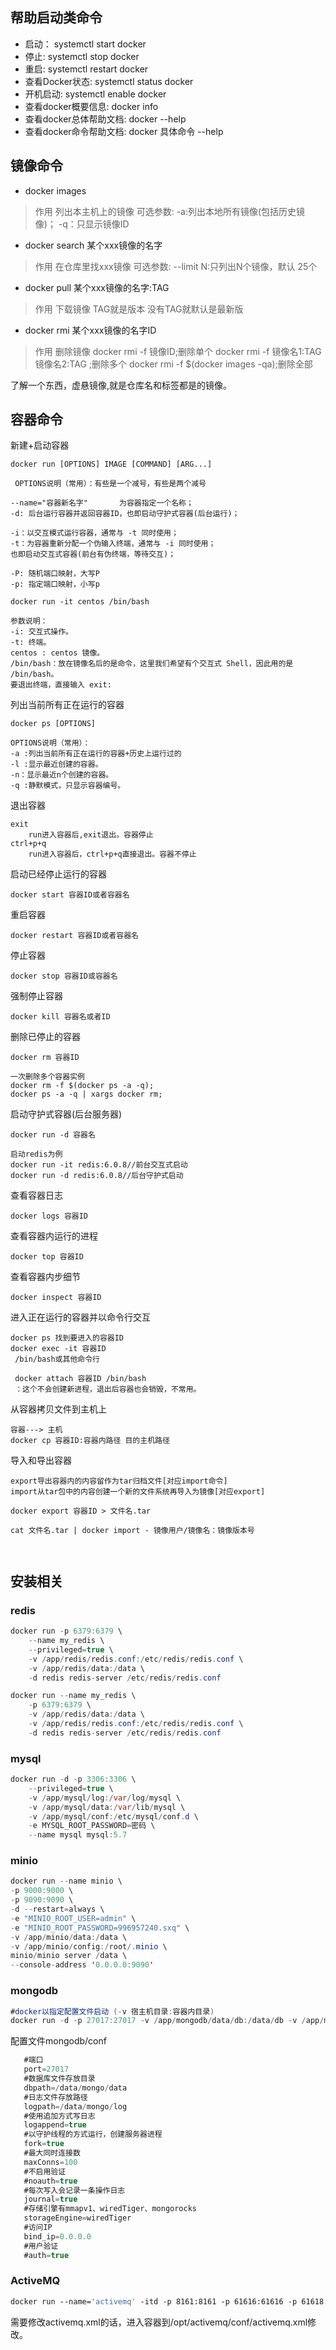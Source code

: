 ## 帮助启动类命令
- 启动： systemctl start docker
- 停止:  systemctl stop docker
- 重启:  systemctl restart docker
- 查看Docker状态: systemctl status docker
- 开机启动: systemctl enable docker
- 查看docker概要信息: docker info
- 查看docker总体帮助文档: docker --help
- 查看docker命令帮助文档: docker 具体命令 --help

## 镜像命令
- docker images
> 作用 列出本主机上的镜像 
可选参数: 
-a:列出本地所有镜像(包括历史镜像)；
-q：只显示镜像ID

- docker search 某个xxx镜像的名字
> 作用 在仓库里找xxx镜像
可选参数:
--limit N:只列出N个镜像，默认
25个

- docker pull 某个xxx镜像的名字:TAG
> 作用 下载镜像
TAG就是版本
没有TAG就默认是最新版

- docker rmi 某个xxx镜像的名字ID
> 作用 删除镜像
docker rmi -f 镜像ID;删除单个
docker rmi -f 镜像名1:TAG 镜像名2:TAG ;删除多个
docker rmi -f $(docker images -qa);删除全部

了解一个东西，虚悬镜像,就是仓库名和标签都是<none>的镜像。


## 容器命令
新建+启动容器
```
docker run [OPTIONS] IMAGE [COMMAND] [ARG...]

 OPTIONS说明（常用）：有些是一个减号，有些是两个减号
 
--name="容器新名字"       为容器指定一个名称；
-d: 后台运行容器并返回容器ID，也即启动守护式容器(后台运行)；
 
-i：以交互模式运行容器，通常与 -t 同时使用；
-t：为容器重新分配一个伪输入终端，通常与 -i 同时使用；
也即启动交互式容器(前台有伪终端，等待交互)；
 
-P: 随机端口映射，大写P
-p: 指定端口映射，小写p

docker run -it centos /bin/bash 

参数说明：
-i: 交互式操作。
-t: 终端。
centos : centos 镜像。
/bin/bash：放在镜像名后的是命令，这里我们希望有个交互式 Shell，因此用的是 /bin/bash。
要退出终端，直接输入 exit:

```
列出当前所有正在运行的容器
```
docker ps [OPTIONS]

OPTIONS说明（常用）：
-a :列出当前所有正在运行的容器+历史上运行过的
-l :显示最近创建的容器。
-n：显示最近n个创建的容器。
-q :静默模式，只显示容器编号。

```
退出容器
```
exit
    run进入容器后,exit退出。容器停止
ctrl+p+q
    run进入容器后，ctrl+p+q直接退出。容器不停止
```

启动已经停止运行的容器
```
docker start 容器ID或者容器名
```
重启容器
```
docker restart 容器ID或者容器名
```
停止容器
```
docker stop 容器ID或容器名
```
强制停止容器
```
docker kill 容器名或者ID
```
删除已停止的容器
```
docker rm 容器ID

一次删除多个容器实例
docker rm -f $(docker ps -a -q);
docker ps -a -q | xargs docker rm;
```
启动守护式容器(后台服务器)
```
docker run -d 容器名

启动redis为例
docker run -it redis:6.0.8//前台交互式启动
docker run -d redis:6.0.8//后台守护式启动
```

查看容器日志
```
docker logs 容器ID
```
查看容器内运行的进程
```
docker top 容器ID
```
查看容器内步细节
```
docker inspect 容器ID
```

进入正在运行的容器并以命令行交互
```
docker ps 找到要进入的容器ID
docker exec -it 容器ID
 /bin/bash或其他命令行
 
 docker attach 容器ID /bin/bash
 ：这个不会创建新进程，退出后容器也会销毁，不常用。
```
 从容器拷贝文件到主机上
 ```
 容器---> 主机
 docker cp 容器ID:容器内路径 目的主机路径
 ```
 导入和导出容器
 ```
 export导出容器内的内容留作为tar归档文件[对应import命令]
 import从tar包中的内容创建一个新的文件系统再导入为镜像[对应export]
 
 docker export 容器ID > 文件名.tar
 
 cat 文件名.tar | docker import - 镜像用户/镜像名：镜像版本号
 


 ```

## 安装相关

### redis

```java
docker run -p 6379:6379 \
    --name my_redis \
    --privileged=true \
    -v /app/redis/redis.conf:/etc/redis/redis.conf \
    -v /app/redis/data:/data \
    -d redis redis-server /etc/redis/redis.conf

docker run --name my_redis \
    -p 6379:6379 \
    -v /app/redis/data:/data \
    -v /app/redis/redis.conf:/etc/redis/redis.conf \
    -d redis redis-server /etc/redis/redis.conf

```

### mysql

```java
docker run -d -p 3306:3306 \
    --privileged=true \
    -v /app/mysql/log:/var/log/mysql \
    -v /app/mysql/data:/var/lib/mysql \
    -v /app/mysql/conf:/etc/mysql/conf.d \
    -e MYSQL_ROOT_PASSWORD=密码 \
    --name mysql mysql:5.7
```

### minio

```java
docker run --name minio \
-p 9000:9000 \  
-p 9090:9090 \
-d --restart=always \
-e "MINIO_ROOT_USER=admin" \
-e "MINIO_ROOT_PASSWORD=996957240.sxq" \
-v /app/minio/data:/data \
-v /app/minio/config:/root/.minio \
minio/minio server /data \
--console-address '0.0.0.0:9090'
```

### mongodb

```java
#docker以指定配置文件启动 (-v 宿主机目录:容器内目录)
docker run -d -p 27017:27017 -v /app/mongodb/data/db:/data/db -v /app/mongodb/conf:/data/conf -v /app/mongodb/log:/data/log --name mongo mongo:4.4
```

配置文件mongodb/conf
```java
 ​	#端口
 ​	port=27017
 ​	#数据库文件存放目录
 ​	dbpath=/data/mongo/data
 ​	#日志文件存放路径
 ​	logpath=/data/mongo/log
 ​	#使用追加方式写日志
 ​	logappend=true
 ​	#以守护线程的方式运行，创建服务器进程
 ​	fork=true
 ​	#最大同时连接数
 ​	maxConns=100
 ​	#不启用验证
 ​	#noauth=true
 ​	#每次写入会记录一条操作日志
 ​	journal=true
 ​	#存储引擎有mmapv1、wiredTiger、mongorocks
 ​	storageEngine=wiredTiger
 ​	#访问IP
 ​	bind_ip=0.0.0.0
 ​	#用户验证
 ​	#auth=true
```

### ActiveMQ

```dockerfile
docker run --name='activemq' -itd -p 8161:8161 -p 61616:61616 -p 61618:61618 -e ACTIVEMQ_ADMIN_LOGIN=admin -e ACTIVEMQ_ADMIN_PASSWORD=admin  --restart=always  -v /app/activemq/data:/data/activemq -v /app/activemq/log:/var/log/activemq  webcenter/activemq:latest
```

需要修改activemq.xml的话，进入容器到/opt/activemq/conf/activemq.xml修改。